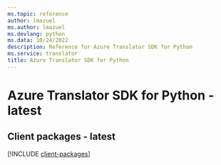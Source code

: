 ```yaml
---
ms.topic: reference
author: lmazuel
ms.author: lmazuel
ms.devlang: python
ms.data: 10/24/2022
description: Reference for Azure Translator SDK for Python
ms.service: translator
title: Azure Translator SDK for Python
---
```

# Azure Translator SDK for Python - latest

## Client packages - latest
[!INCLUDE [client-packages](translator-client-index.md)]